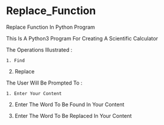# Replace_Function
Replace Function In Python Program

This Is A Python3 Program For Creating A Scientific Calculator

The Operations Illustrated :

	1. Find
  
  2. Replace
	
The User Will Be Prompted To :
	
	1. Enter Your Content
  
  2. Enter The Word To Be Found In Your Content
  
  3. Enter The Word To Be Replaced In Your Content
